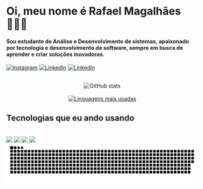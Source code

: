 
# Oi, meu nome é Rafael Magalhães 👩🏻‍💻

#### Sou estudante de Análise e Desenvolvimento de sistemas, apaixonado por tecnologia e desenvolvimento de software, sempre em busca de aprender e criar soluções inovadoras.

[![Instagram](https://img.shields.io/badge/Instagram-E4405F?style=for-the-badge&logo=instagram&logoColor=white)](https://www.instagram.com/rafaelbmagalhaes/?hl=pt)
[![LinkedIn](https://img.shields.io/badge/LinkedIn-0077B5?style=for-the-badge&logo=linkedin&logoColor=white)](https://www.linkedin.com/in/rafael-magalhaes-390457216/)
[![LinkedIn](https://img.shields.io/badge/Microsoft_Outlook-0078D4?style=for-the-badge&logo=microsoft-outlook&logoColor=white)](https://outlook.live.com/mail/0/?realm=outlook.com.br)

<div align="center">  
 
  <br>  
  <img src="https://github-readme-stats.vercel.app/api?username=rafaelbmagalhaess&hide_title=true&show_icons=true&include_all_commits=false&count_private=true&line_height=25&hide=issues&bg_color=000&title_color=32CD32&text_color=FFF&border_radius=5&icon_color=32CD32&theme=merko" alt="GitHub stats">  
  <br><br>  
  <a href="https://github.com/rafaelbmagalhaess/github-readme-stats">  
    <img src="https://github-readme-stats.vercel.app/api/top-langs/?username=rafaelbmagalhaess&line_height=10&card_width=290&layout=compact&langs_count=4&show_icons=true&title_color=32CD32&bg_color=000&text_color=FFF&border_radius=5&count_private=true" alt="Linguagens mais usadas">  
  </a>  
</div>  

## Tecnologias que eu ando usando 
<div style="display: inline_block"><br/>
    <img align="center" src="https://img.shields.io/badge/Java-ED8B00?style=for-the-badge&logo=openjdk&logoColor=white"/>
      <img align="center" src="https://img.shields.io/badge/Spring-6DB33F?style=for-the-badge&logo=spring&logoColor=white"/>
    <img align="center" src="https://img.shields.io/badge/Python-14354C?style=for-the-badge&logo=python&logoColor=white"/>
    <img align="center" src="https://img.shields.io/badge/Django-092E20?style=for-the-badge&logo=django&logoColor=white"/>
</div>

<picture align="center">
  <source media="(prefers-color-scheme: dark)" srcset="https://raw.githubusercontent.com/rafaelbmagalhaess/rafaelbmagalhaess/output/github-contribution-grid-snake-dark.svg">
  <source media="(prefers-color-scheme: light)" srcset="https://raw.githubusercontent.com/rafaelbmagalhaess/rafaelbmagalhaess/output/github-contribution-grid-snake.svg">
  <img align="center" alt="github contribution grid snake animation" src="https://raw.githubusercontent.com/rafaelbmagalhaess/rafaelbmagalhaess/output/github-contribution-grid-snake.svg">
</picture>
